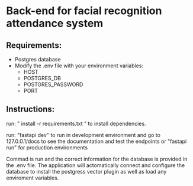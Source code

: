 <h1>
  Back-end for facial recognition attendance system
</h1>
<h2>
 Requirements:
</h2>
<ul>
 <li>
    Postgres database
 </li>
  <li>
    Modify the .env file with your environment variables:
    <ul> 
      <li> HOST </li>
      <li> POSTGRES_DB </li>
      <li> POSTGRES_PASSWORD </li>
      <li> PORT </li>
    </ul>
  </li>
</ul>
<h2>
  Instructions:
</h2>
<p>
  run:  " install -r requirements.txt " to install dependencies.
</p>
<p>
  run: "fastapi dev" to run in development environment and go to 127.0.0.1/docs to see the documentation and test the endpoints or "fastapi run" for production environments
</p>
<p>
  Commad is run and the correct information for the database is provided in the .env file. The application will actomatically connect and configure the database to install the postgress vector plugin as well as load any enviroment variables. 
</p>




